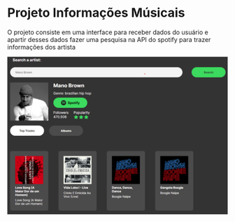 # Projeto Informações Músicais

O projeto consiste em uma interface para receber dados do usuário e apartir desses dados fazer uma pesquisa na API do spotify para trazer informações dos artista

![Imagem Tela Principal](https://github.com/Cavalheiro-S/Assets/blob/main/Informacoes-Musicais/tela-principal.png)

